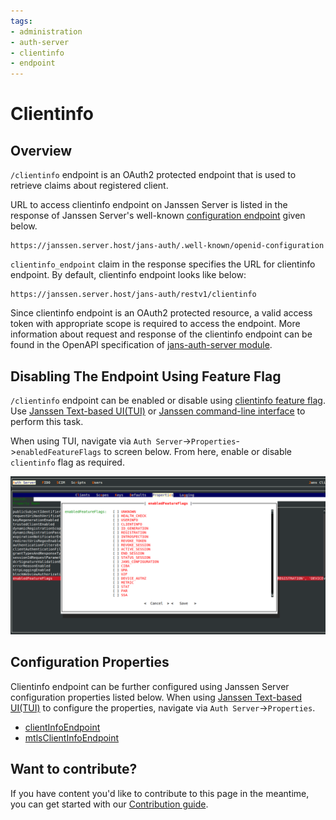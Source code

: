 ```yaml
---
tags:
- administration
- auth-server
- clientinfo
- endpoint
---
```


# Clientinfo

## Overview

`/clientinfo` endpoint is an OAuth2 protected endpoint that is used to retrieve claims about registered client.

URL to access clientinfo endpoint on Janssen Server is listed in the response of Janssen Server's well-known
[configuration endpoint](./configuration.md) given below.

```text
https://janssen.server.host/jans-auth/.well-known/openid-configuration
```

`clientinfo_endpoint` claim in the response specifies the URL for clientinfo endpoint. By default, clientinfo endpoint looks
like below:

```
https://janssen.server.host/jans-auth/restv1/clientinfo
```

Since clientinfo endpoint is an OAuth2 protected resource, a valid access token with appropriate scope is required to
access the endpoint. More information about request and response of the clientinfo endpoint can be found in
the OpenAPI specification of [jans-auth-server module](https://gluu.org/swagger-ui/?url=https://raw.githubusercontent.com/JanssenProject/jans/vreplace-janssen-version/jans-auth-server/docs/swagger.yaml#/Client_Info).

## Disabling The Endpoint Using Feature Flag

`/clientinfo` endpoint can be enabled or disable using [clientinfo feature flag](../../reference/json/feature-flags/janssenauthserver-feature-flags.md#clientinfo).
Use [Janssen Text-based UI(TUI)](../../config-guide/config-tools/jans-tui/README.md) or [Janssen command-line interface](../../config-guide/config-tools/jans-cli/README.md) to perform this task.

When using TUI, navigate via `Auth Server`->`Properties`->`enabledFeatureFlags` to screen below. From here, enable or
disable `clientinfo` flag as required.

![](../../../assets/image-tui-enable-components.png)

## Configuration Properties

Clientinfo endpoint can be further configured using Janssen Server configuration properties listed below. When using
[Janssen Text-based UI(TUI)](../../config-guide/config-tools/jans-tui/README.md) to configure the properties,
navigate via `Auth Server`->`Properties`.

- [clientInfoEndpoint](../../reference/json/properties/janssenauthserver-properties.md#clientinfoendpoint)
- [mtlsClientInfoEndpoint](../../reference/json/properties/janssenauthserver-properties.md#mtlsclientinfoendpoint)

## Want to contribute?

If you have content you'd like to contribute to this page in the meantime, you can get started with our [Contribution guide](https://docs.jans.io/head/CONTRIBUTING/).